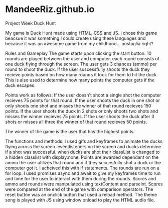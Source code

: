 # MandeeRiz.github.io
Project Week Duck Hunt

My game is Duck Hunt made using HTML, CSS and JS. I chose this game beacsue it was something I could create using these languages and because it was an awesome game from my childhood... nostaglia right? 

Rules and Gameplay
The game starts upon clicking the start button. 10 rounds are played between the user and computer. each round consists of one duck flying through the screen. The user gets 3 chances (ammo) per round to shoot the duck. If the user suscessfully shoots the duck they recieve points based on how many rounds it took for them to hit the duck. This is also used to determine how many points the computer gets if the duck escapes. 

Points work as follows:
If the user doesn't shoot a single shot the computer recieves 75 points for that round.
If the user shoots the duck in one shot or only shoots one shot and misses the winner of that round recieves 150 points.
If the user shoots the duck in 2 shots or only shoots two shots and misses the winner recieves 75 points.
If the user shoots the duck after 3 shots or misses all three the winner of that round recieves 50 points. 

The winner of the game is the user that has the highest points.

The functions and methods:
I used gifs and keyframes to animate the ducks flying across the screen. 
eventlisteners on the screen and ducks determine if a shot was successful.
when ducks are shot their classList is changed to a hidden classlist with display:none. 
Points are awarded dependant on the ammo the user utilizes that round and if they succesfully shot a duck or the computer got it. I acheived this with if statements.
The rounds are run on a for loop.
I used promises async and await to give my keyframes time to run and time for the user to interact with them during the rounds. 
Scores and ammo and rounds were manipulated using textContent and parseInt.
Scores were compared at the end of the game with comparison operators.
The reset button was an onclick button that used a reload method.
The theme song is played with JS using window onload to play the HTML audio file.
